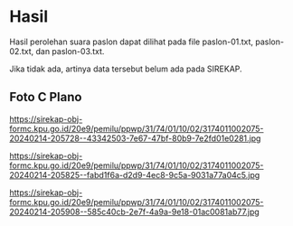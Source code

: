 # Hasil

Hasil perolehan suara paslon dapat dilihat pada file paslon-01.txt, paslon-02.txt, dan paslon-03.txt.

Jika tidak ada, artinya data tersebut belum ada pada SIREKAP.

## Foto C Plano

https://sirekap-obj-formc.kpu.go.id/20e9/pemilu/ppwp/31/74/01/10/02/3174011002075-20240214-205728--43342503-7e67-47bf-80b9-7e2fd01e0281.jpg

https://sirekap-obj-formc.kpu.go.id/20e9/pemilu/ppwp/31/74/01/10/02/3174011002075-20240214-205825--fabd1f6a-d2d9-4ec8-9c5a-9031a77a04c5.jpg

https://sirekap-obj-formc.kpu.go.id/20e9/pemilu/ppwp/31/74/01/10/02/3174011002075-20240214-205908--585c40cb-2e7f-4a9a-9e18-01ac0081ab77.jpg
